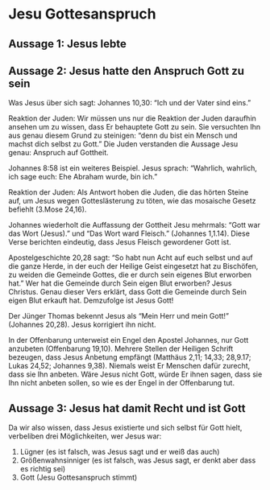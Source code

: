 # Jesu Gottesanspruch
[//]: # (E2)

## Aussage 1: Jesus lebte

## Aussage 2: Jesus hatte den Anspruch Gott zu sein
[//]: # (TODO: S. 24 Belege anschauen)

Was Jesus über sich sagt:
Johannes 10,30: “Ich und der Vater sind eins.”

Reaktion der Juden:
Wir müssen uns nur die Reaktion der Juden daraufhin ansehen um zu wissen, dass Er behauptete Gott zu sein. Sie versuchten Ihn aus genau diesem Grund zu steinigen: “denn du bist ein Mensch und machst dich selbst zu Gott.” Die Juden verstanden die Aussage Jesu genau: Anspruch auf Gottheit.

Johannes 8:58 ist ein weiteres Beispiel. Jesus sprach: “Wahrlich, wahrlich, ich sage euch: Ehe Abraham wurde, bin ich.”

Reaktion der Juden:
Als Antwort hoben die Juden, die das hörten Steine auf, um Jesus wegen Gotteslästerung zu töten, wie das mosaische Gesetz befiehlt (3.Mose 24,16).

Johannes wiederholt die Auffassung der Gottheit Jesu mehrmals: “Gott war das Wort (Jesus).” und “Das Wort ward Fleisch.” (Johannes 1,1.14). Diese Verse berichten eindeutig, dass Jesus Fleisch gewordener Gott ist.

Apostelgeschichte 20,28 sagt: “So habt nun Acht auf euch selbst und auf die ganze Herde, in der euch der Heilige Geist eingesetzt hat zu Bischöfen, zu weiden die Gemeinde Gottes, die er durch sein eigenes Blut erworben hat.” Wer hat die Gemeinde durch Sein eigen Blut erworben? Jesus Christus. Genau dieser Vers erklärt, dass Gott die Gemeinde durch Sein eigen Blut erkauft hat. Demzufolge ist Jesus Gott!

Der Jünger Thomas bekennt Jesus als “Mein Herr und mein Gott!” (Johannes 20,28). Jesus korrigiert ihn nicht.

In der Offenbarung unterweist ein Engel den Apostel Johannes, nur Gott anzubeten (Offenbarung 19,10). Mehrere Stellen der Heiligen Schrift bezeugen, dass Jesus Anbetung empfängt (Matthäus 2,11; 14,33; 28,9.17; Lukas 24,52; Johannes 9,38). Niemals weist Er Menschen dafür zurecht, dass sie Ihn anbeten. Wäre Jesus nicht Gott, würde Er ihnen sagen, dass sie Ihn nicht anbeten sollen, so wie es der Engel in der Offenbarung tut.

## Aussage 3: Jesus hat damit Recht und ist Gott

Da wir also wissen, dass Jesus existierte und sich selbst für Gott hielt, verbeliben drei Möglichkeiten, wer Jesus war:

1. Lügner (es ist falsch, was Jesus sagt und er weiß das auch)
2. Größenwahnsinniger (es ist falsch, was Jesus sagt, er denkt aber dass es richtig sei)
3. Gott (Jesu Gottesanspruch stimmt)